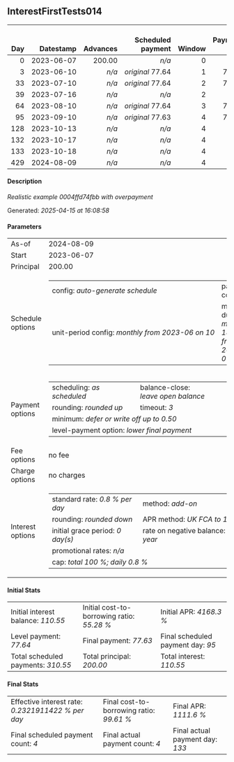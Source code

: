 <h2>InterestFirstTests014</h2><table><thead style="vertical-align: bottom;"><th style="text-align: right;">Day</th><th style="text-align: right;">Datestamp</th><th style="text-align: right;">Advances</th><th style="text-align: right;">Scheduled payment</th><th style="text-align: right;">Window</th><th style="text-align: right;">Payment due</th><th style="text-align: right;">Actual payments</th><th style="text-align: right;">Generated payment</th><th style="text-align: right;">Net effect</th><th style="text-align: right;">Payment status</th><th style="text-align: right;">Balance status</th><th style="text-align: right;">Simple interest</th><th style="text-align: right;">New interest</th><th style="text-align: right;">New charges</th><th style="text-align: right;">Principal portion</th><th style="text-align: right;">Fee portion</th><th style="text-align: right;">Interest portion</th><th style="text-align: right;">Charges portion</th><th style="text-align: right;">Fee refund</th><th style="text-align: right;">Principal balance</th><th style="text-align: right;">Fee balance</th><th style="text-align: right;">Interest balance</th><th style="text-align: right;">Charges balance</th><th style="text-align: right;">Settlement figure</th><th style="text-align: right;">Fee refund if&nbsp;settled</th></thead><tr style="text-align: right;"><td class="ci00">0</td><td class="ci01" style="white-space: nowrap;">2023-06-07</td><td class="ci02">200.00</td><td class="ci03" style="white-space: nowrap;"><i>n/a<i></td><td class="ci04">0</td><td class="ci05">0.00</td><td class="ci06"><i>n/a</i></td><td class="ci07"><i>n/a</i></td><td class="ci08">0.00</td><td class="ci09"><i>none&nbsp;scheduled</i></td><td class="ci10">open</td><td class="ci13">0.0000</td><td class="ci14">0.0000</td><td class="ci15"><i>n/a</i></td><td class="ci16">0.00</td><td class="ci17">0.00</td><td class="ci18">0.00</td><td class="ci19">0.00</td><td class="ci20">0.00</td><td class="ci21">200.00</td><td class="ci22">0.00</td><td class="ci23">110.5500</td><td class="ci24">0.00</td><td class="ci25">200.00</td><td class="ci26">0.00</td></tr><tr style="text-align: right;"><td class="ci00">3</td><td class="ci01" style="white-space: nowrap;">2023-06-10</td><td class="ci02"><i>n/a</i></td><td class="ci03" style="white-space: nowrap;"><i>original</i> 77.64</td><td class="ci04">1</td><td class="ci05">77.64</td><td class="ci06"><i>n/a</i></td><td class="ci07"><i>n/a</i></td><td class="ci08">0.00</td><td class="ci09"><i>missed&nbsp;payment</i></td><td class="ci10">open</td><td class="ci13">4.8000</td><td class="ci14">0.0000</td><td class="ci15"><i>n/a</i></td><td class="ci16">0.00</td><td class="ci17">0.00</td><td class="ci18">0.00</td><td class="ci19">0.00</td><td class="ci20">0.00</td><td class="ci21">200.00</td><td class="ci22">0.00</td><td class="ci23">110.5500</td><td class="ci24">0.00</td><td class="ci25">204.80</td><td class="ci26">0.00</td></tr><tr style="text-align: right;"><td class="ci00">33</td><td class="ci01" style="white-space: nowrap;">2023-07-10</td><td class="ci02"><i>n/a</i></td><td class="ci03" style="white-space: nowrap;"><i>original</i> 77.64</td><td class="ci04">2</td><td class="ci05">77.64</td><td class="ci06"><i>n/a</i></td><td class="ci07"><i>n/a</i></td><td class="ci08">0.00</td><td class="ci09"><i>paid&nbsp;later&nbsp;in&nbsp;full</i></td><td class="ci10">open</td><td class="ci13">48.0000</td><td class="ci14">0.0000</td><td class="ci15"><i>n/a</i></td><td class="ci16">0.00</td><td class="ci17">0.00</td><td class="ci18">0.00</td><td class="ci19">0.00</td><td class="ci20">0.00</td><td class="ci21">200.00</td><td class="ci22">0.00</td><td class="ci23">110.5500</td><td class="ci24">0.00</td><td class="ci25">252.80</td><td class="ci26">0.00</td></tr><tr style="text-align: right;"><td class="ci00">39</td><td class="ci01" style="white-space: nowrap;">2023-07-16</td><td class="ci02"><i>n/a</i></td><td class="ci03" style="white-space: nowrap;"><i>n/a<i></td><td class="ci04">2</td><td class="ci05">0.00</td><td class="ci06"><i>confirmed</i>&nbsp;88.00</td><td class="ci07"><i>n/a</i></td><td class="ci08">88.00</td><td class="ci09"><i>extra&nbsp;payment</i></td><td class="ci10">open</td><td class="ci13">9.6000</td><td class="ci14">0.0000</td><td class="ci15"><i>n/a</i></td><td class="ci16">0.00</td><td class="ci17">0.00</td><td class="ci18">88.00</td><td class="ci19">0.00</td><td class="ci20">0.00</td><td class="ci21">200.00</td><td class="ci22">0.00</td><td class="ci23">22.5500</td><td class="ci24">0.00</td><td class="ci25">174.40</td><td class="ci26">0.00</td></tr><tr style="text-align: right;"><td class="ci00">64</td><td class="ci01" style="white-space: nowrap;">2023-08-10</td><td class="ci02"><i>n/a</i></td><td class="ci03" style="white-space: nowrap;"><i>original</i> 77.64</td><td class="ci04">3</td><td class="ci05">77.64</td><td class="ci06"><i>n/a</i></td><td class="ci07"><i>n/a</i></td><td class="ci08">0.00</td><td class="ci09"><i>missed&nbsp;payment</i></td><td class="ci10">open</td><td class="ci13">40.0000</td><td class="ci14">0.0000</td><td class="ci15"><i>n/a</i></td><td class="ci16">0.00</td><td class="ci17">0.00</td><td class="ci18">0.00</td><td class="ci19">0.00</td><td class="ci20">0.00</td><td class="ci21">200.00</td><td class="ci22">0.00</td><td class="ci23">22.5500</td><td class="ci24">0.00</td><td class="ci25">214.40</td><td class="ci26">0.00</td></tr><tr style="text-align: right;"><td class="ci00">95</td><td class="ci01" style="white-space: nowrap;">2023-09-10</td><td class="ci02"><i>n/a</i></td><td class="ci03" style="white-space: nowrap;"><i>original</i> 77.63</td><td class="ci04">4</td><td class="ci05">77.63</td><td class="ci06"><i>n/a</i></td><td class="ci07"><i>n/a</i></td><td class="ci08">0.00</td><td class="ci09"><i>paid&nbsp;later&nbsp;in&nbsp;full</i></td><td class="ci10">open</td><td class="ci13">49.6000</td><td class="ci14">41.4500</td><td class="ci15"><i>n/a</i></td><td class="ci16">0.00</td><td class="ci17">0.00</td><td class="ci18">0.00</td><td class="ci19">0.00</td><td class="ci20">0.00</td><td class="ci21">200.00</td><td class="ci22">0.00</td><td class="ci23">64.0000</td><td class="ci24">0.00</td><td class="ci25">264.00</td><td class="ci26">0.00</td></tr><tr style="text-align: right;"><td class="ci00">128</td><td class="ci01" style="white-space: nowrap;">2023-10-13</td><td class="ci02"><i>n/a</i></td><td class="ci03" style="white-space: nowrap;"><i>n/a<i></td><td class="ci04">4</td><td class="ci05">0.00</td><td class="ci06"><i>confirmed</i>&nbsp;126.00</td><td class="ci07"><i>n/a</i></td><td class="ci08">126.00</td><td class="ci09"><i>extra&nbsp;payment</i></td><td class="ci10">open</td><td class="ci13">48.0000</td><td class="ci14">48.0000</td><td class="ci15"><i>n/a</i></td><td class="ci16">14.00</td><td class="ci17">0.00</td><td class="ci18">112.00</td><td class="ci19">0.00</td><td class="ci20">0.00</td><td class="ci21">186.00</td><td class="ci22">0.00</td><td class="ci23">0.0000</td><td class="ci24">0.00</td><td class="ci25">186.00</td><td class="ci26">0.00</td></tr><tr style="text-align: right;"><td class="ci00">132</td><td class="ci01" style="white-space: nowrap;">2023-10-17</td><td class="ci02"><i>n/a</i></td><td class="ci03" style="white-space: nowrap;"><i>n/a<i></td><td class="ci04">4</td><td class="ci05">0.00</td><td class="ci06"><i>confirmed</i>&nbsp;98.00</td><td class="ci07"><i>n/a</i></td><td class="ci08">98.00</td><td class="ci09"><i>extra&nbsp;payment</i></td><td class="ci10">open</td><td class="ci13">0.0000</td><td class="ci14">0.0000</td><td class="ci15"><i>n/a</i></td><td class="ci16">98.00</td><td class="ci17">0.00</td><td class="ci18">0.00</td><td class="ci19">0.00</td><td class="ci20">0.00</td><td class="ci21">88.00</td><td class="ci22">0.00</td><td class="ci23">0.0000</td><td class="ci24">0.00</td><td class="ci25">88.00</td><td class="ci26">0.00</td></tr><tr style="text-align: right;"><td class="ci00">133</td><td class="ci01" style="white-space: nowrap;">2023-10-18</td><td class="ci02"><i>n/a</i></td><td class="ci03" style="white-space: nowrap;"><i>n/a<i></td><td class="ci04">4</td><td class="ci05">0.00</td><td class="ci06"><i>confirmed</i>&nbsp;100.00</td><td class="ci07"><i>n/a</i></td><td class="ci08">100.00</td><td class="ci09"><i>extra&nbsp;payment</i></td><td class="ci10">refund&nbsp;due</td><td class="ci13">0.0000</td><td class="ci14">0.0000</td><td class="ci15"><i>n/a</i></td><td class="ci16">100.00</td><td class="ci17">0.00</td><td class="ci18">0.00</td><td class="ci19">0.00</td><td class="ci20">0.00</td><td class="ci21">-12.00</td><td class="ci22">0.00</td><td class="ci23">0.0000</td><td class="ci24">0.00</td><td class="ci25">-12.00</td><td class="ci26">0.00</td></tr><tr style="text-align: right;"><td class="ci00">429</td><td class="ci01" style="white-space: nowrap;">2024-08-09</td><td class="ci02"><i>n/a</i></td><td class="ci03" style="white-space: nowrap;"><i>n/a<i></td><td class="ci04">4</td><td class="ci05">0.00</td><td class="ci06"><i>n/a</i></td><td class="ci07">-12.78</td><td class="ci08">-12.78</td><td class="ci09"><i>generated</i></td><td class="ci10">closed</td><td class="ci13">-0.7785</td><td class="ci14">-0.7785</td><td class="ci15"><i>n/a</i></td><td class="ci16">-12.00</td><td class="ci17">0.00</td><td class="ci18">-0.78</td><td class="ci19">0.00</td><td class="ci20">0.00</td><td class="ci21">0.00</td><td class="ci22">0.00</td><td class="ci23">0.0000</td><td class="ci24">0.00</td><td class="ci25">-12.78</td><td class="ci26">0.00</td></tr></table><p><h4>Description</h4><i>Realistic example 0004ffd74fbb with overpayment</i></p><p>Generated: <i>2025-04-15 at 16:08:58</i></p><h4>Parameters</h4><table><tr><td>As-of</td><td>2024-08-09</td></tr><tr><td>Start</td><td>2023-06-07</td></tr><tr><td>Principal</td><td>200.00</td></tr><tr><td>Schedule options</td><td><table><tr><td>config: <i>auto-generate schedule</i></td><td>payment count: <i>4</i></td></tr><tr><td style="white-space: nowrap;">unit-period config: <i>monthly from 2023-06 on 10</i></td><td>max duration: <i>maximum 180 days from 2024-07-23</i></td></tr></table></td></tr><tr><td>Payment options</td><td><table><tr><td>scheduling: <i>as scheduled</i></td><td>balance-close: <i>leave&nbsp;open&nbsp;balance</i></td></tr><tr><td>rounding: <i>rounded up</i></td><td>timeout: <i>3</i></td></tr><tr><td colspan='2'>minimum: <i>defer&nbsp;or&nbsp;write&nbsp;off&nbsp;up&nbsp;to&nbsp;0.50</i></td></tr><tr><td colspan='2'>level-payment option: <i>lower&nbsp;final&nbsp;payment</i></td></tr></table></td></tr><tr><td>Fee options</td><td>no fee</td></tr><tr><td>Charge options</td><td>no charges</td></tr><tr><td>Interest options</td><td><table><tr><td>standard rate: <i>0.8 % per day</i></td><td>method: <i>add-on</i></td></tr><tr><td>rounding: <i>rounded down</i></td><td>APR method: <i>UK FCA to 1 d.p.</i></td></tr><tr><td>initial grace period: <i>0 day(s)</i></td><td>rate on negative balance: <i>8 % per year</i></td></tr><tr><td colspan="2">promotional rates: <i><i>n/a</i></i></td></tr><tr><td colspan="2">cap: <i>total 100 %; daily 0.8 %</td></tr></table></td></tr></table><h4>Initial Stats</h4><table><tr><td>Initial interest balance: <i>110.55</i></td><td>Initial cost-to-borrowing ratio: <i>55.28 %</i></td><td>Initial APR: <i>4168.3 %</i></td></tr><tr><td>Level payment: <i>77.64</i></td><td>Final payment: <i>77.63</i></td><td>Final scheduled payment day: <i>95</i></td></tr><tr><td>Total scheduled payments: <i>310.55</i></td><td>Total principal: <i>200.00</i></td><td>Total interest: <i>110.55</i></td></tr></table><h4>Final Stats</h4><table><tr><td>Effective interest rate: <i>0.2321911422 % per day</i></td><td>Final cost-to-borrowing ratio: <i>99.61 %</i></td><td>Final APR: <i>1111.6 %</i></td></tr><tr><td>Final scheduled payment count: <i>4</i></td><td>Final actual payment count: <i>4</i></td><td>Final actual payment day: <i>133</i></td></tr></table>